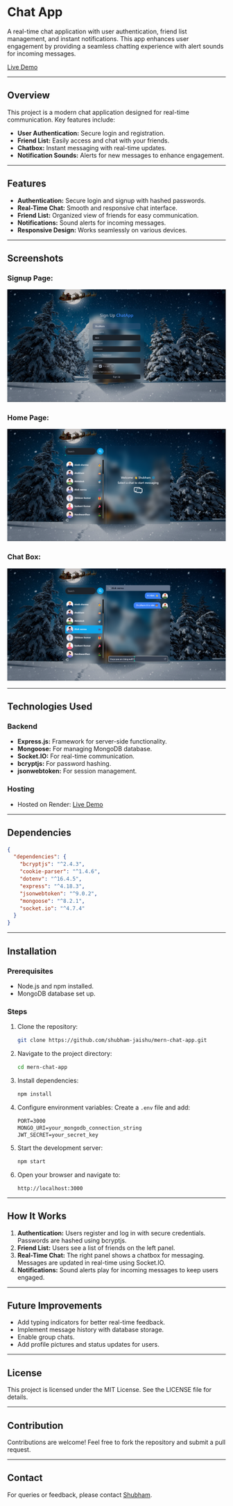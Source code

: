 # Chat App

A real-time chat application with user authentication, friend list management, and instant notifications. This app enhances user engagement by providing a seamless chatting experience with alert sounds for incoming messages.

[Live Demo](https://chat-app-e5so.onrender.com/login)

---

## Overview
This project is a modern chat application designed for real-time communication. Key features include:
- **User Authentication:** Secure login and registration.
- **Friend List:** Easily access and chat with your friends.
- **Chatbox:** Instant messaging with real-time updates.
- **Notification Sounds:** Alerts for new messages to enhance engagement.

---

## Features
- **Authentication:** Secure login and signup with hashed passwords.
- **Real-Time Chat:** Smooth and responsive chat interface.
- **Friend List:** Organized view of friends for easy communication.
- **Notifications:** Sound alerts for incoming messages.
- **Responsive Design:** Works seamlessly on various devices.

---

## Screenshots
### Signup Page:
![Screenshot 1](./frontend/public/Screenshots/ss1.png)

### Home Page:
![Screenshot 2](./frontend/public/Screenshots/ss2.png)

### Chat Box:
![Screenshot 3](./frontend/public/Screenshots/ss3.png)

---

## Technologies Used

### Backend
- **Express.js:** Framework for server-side functionality.
- **Mongoose:** For managing MongoDB database.
- **Socket.IO:** For real-time communication.
- **bcryptjs:** For password hashing.
- **jsonwebtoken:** For session management.

### Hosting
- Hosted on Render: [Live Demo](https://chat-app-e5so.onrender.com/login)

---

## Dependencies
```json
{
  "dependencies": {
    "bcryptjs": "^2.4.3",
    "cookie-parser": "^1.4.6",
    "dotenv": "^16.4.5",
    "express": "^4.18.3",
    "jsonwebtoken": "^9.0.2",
    "mongoose": "^8.2.1",
    "socket.io": "^4.7.4"
  }
}
```

---

## Installation

### Prerequisites
- Node.js and npm installed.
- MongoDB database set up.

### Steps
1. Clone the repository:
   ```bash
   git clone https://github.com/shubham-jaishu/mern-chat-app.git
   ```

2. Navigate to the project directory:
   ```bash
   cd mern-chat-app
   ```

3. Install dependencies:
   ```bash
   npm install
   ```

4. Configure environment variables:
   Create a `.env` file and add:
   ```env
   PORT=3000
   MONGO_URI=your_mongodb_connection_string
   JWT_SECRET=your_secret_key
   ```

5. Start the development server:
   ```bash
   npm start
   ```

6. Open your browser and navigate to:
   ```
   http://localhost:3000
   ```

---

## How It Works
1. **Authentication:** Users register and log in with secure credentials. Passwords are hashed using bcryptjs.
2. **Friend List:** Users see a list of friends on the left panel.
3. **Real-Time Chat:** The right panel shows a chatbox for messaging. Messages are updated in real-time using Socket.IO.
4. **Notifications:** Sound alerts play for incoming messages to keep users engaged.

---

## Future Improvements
- Add typing indicators for better real-time feedback.
- Implement message history with database storage.
- Enable group chats.
- Add profile pictures and status updates for users.

---

## License
This project is licensed under the MIT License. See the LICENSE file for details.

---

## Contribution
Contributions are welcome! Feel free to fork the repository and submit a pull request.

---

## Contact
For queries or feedback, please contact [Shubham](mailto:shubhamjaishu@gmail.com).
